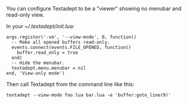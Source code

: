 You can configure Textadept to be a "viewer" showing no menubar and read-only view.

In your *~/.textadept/init.lua*:

    args.register('-vm', '--view-mode', 0, function()
      -- Make all opened buffers read-only.
      events.connect(events.FILE_OPENED, function()
        buffer.read_only = true
      end)
      -- Hide the menubar.
      textadept.menu.menubar = nil
    end, 'View-only mode')

Then call Textadept from the command line like this:

    textadept --view-mode foo.lua bar.lua -e 'buffer:goto_line(9)'
